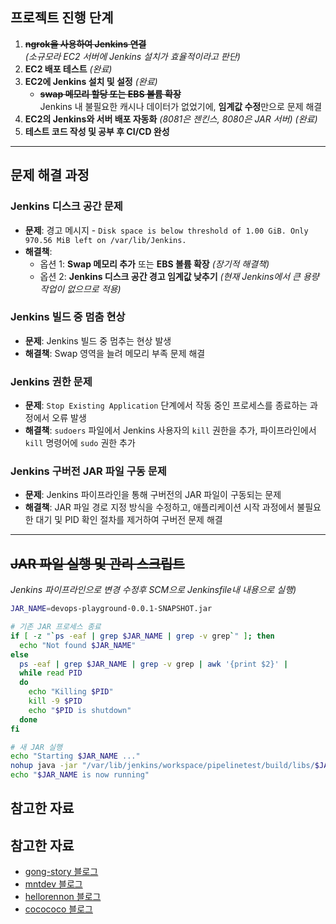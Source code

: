 ## 프로젝트 진행 단계

1. **~~ngrok을 사용하여 Jenkins 연결~~**  
   _(소규모라 EC2 서버에 Jenkins 설치가 효율적이라고 판단)_  
2. **EC2 배포 테스트** _(완료)_  
3. **EC2에 Jenkins 설치 및 설정** _(완료)_  
   - **~~swap 메모리 할당 또는 EBS 볼륨 확장~~**  
     Jenkins 내 불필요한 캐시나 데이터가 없었기에, **임계값 수정**만으로 문제 해결
4. **EC2의 Jenkins와 서버 배포 자동화** _(8081은 젠킨스, 8080은 JAR 서버)_ _(완료)_
5. **테스트 코드 작성 및 공부 후 CI/CD 완성**

---

## 문제 해결 과정

### Jenkins 디스크 공간 문제
- **문제**: 경고 메시지 - `Disk space is below threshold of 1.00 GiB. Only 970.56 MiB left on /var/lib/Jenkins.`
- **해결책**:
  - 옵션 1: **Swap 메모리 추가** 또는 **EBS 볼륨 확장** _(장기적 해결책)_
  - 옵션 2: **Jenkins 디스크 공간 경고 임계값 낮추기** _(현재 Jenkins에서 큰 용량 작업이 없으므로 적용)_

### Jenkins 빌드 중 멈춤 현상
- **문제**: Jenkins 빌드 중 멈추는 현상 발생
- **해결책**: Swap 영역을 늘려 메모리 부족 문제 해결

### Jenkins 권한 문제
- **문제**: `Stop Existing Application` 단계에서 작동 중인 프로세스를 종료하는 과정에서 오류 발생
- **해결책**: `sudoers` 파일에서 Jenkins 사용자의 `kill` 권한을 추가, 파이프라인에서 `kill` 명령어에 `sudo` 권한 추가

### Jenkins 구버전 JAR 파일 구동 문제
- **문제**: Jenkins 파이프라인을 통해 구버전의 JAR 파일이 구동되는 문제
- **해결책**: JAR 파일 경로 지정 방식을 수정하고, 애플리케이션 시작 과정에서 불필요한 대기 및 PID 확인 절차를 제거하여 구버전 문제 해결

---

## ~~JAR 파일 실행 및 관리 스크립트~~
_Jenkins 파이프라인으로 변경 수정후 SCM으로 Jenkinsfile내 내용으로 실행)_  

```bash
JAR_NAME=devops-playground-0.0.1-SNAPSHOT.jar

# 기존 JAR 프로세스 종료
if [ -z "`ps -eaf | grep $JAR_NAME | grep -v grep`" ]; then
  echo "Not found $JAR_NAME"
else
  ps -eaf | grep $JAR_NAME | grep -v grep | awk '{print $2}' |
  while read PID
  do
    echo "Killing $PID"
    kill -9 $PID
    echo "$PID is shutdown"
  done
fi

# 새 JAR 실행
echo "Starting $JAR_NAME ..."
nohup java -jar "/var/lib/jenkins/workspace/pipelinetest/build/libs/$JAR_NAME" > /dev/null 2>&1 &
echo "$JAR_NAME is now running"
```


## 참고한 자료

## 참고한 자료
- [gong-story 블로그](https://gong-story.tistory.com/40)
- [mntdev 블로그](https://mntdev.tistory.com/33)
- [hellorennon 블로그](https://hellorennon.tistory.com/18)
- [cocococo 블로그](https://cocococo.tistory.com/entry/Jenkins-%EC%98%A4%EB%A5%98-Kill-9-%EB%AA%85%EB%A0%B9%EC%96%B4-%EC%98%A4%EB%A5%98-%ED%95%B4%EA%B2%B0%EB%8F%99%EC%9D%BC-%EC%84%9C%EB%B2%84)

